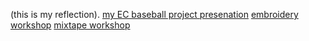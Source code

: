 (this is my reflection).
[my EC baseball project presenation](baseball.png)
[embroidery workshop](embroideryworkshop.png)
[mixtape workshop](mixtapeworkshop.png)
